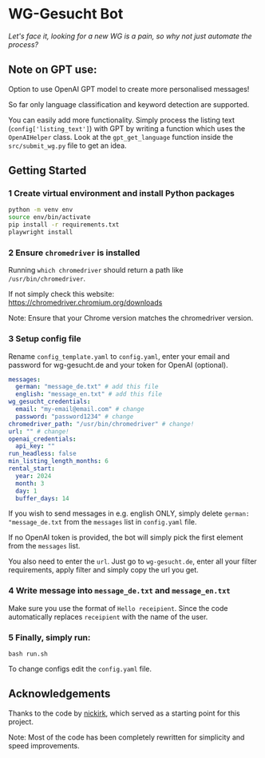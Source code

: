 # WG-Gesucht Bot 
*Let's face it, looking for a new WG is a pain, so why not just automate the process?*


## Note on GPT use:

Option to use OpenAI GPT model to create more personalised messages!

So far only language classification and keyword detection are supported.

You can easily add more functionality. Simply process the listing text (`config['listing_text']`) with GPT by writing a function which uses the `OpenAIHelper` class. Look at the `gpt_get_language` function inside the `src/submit_wg.py` file to get an idea.

## Getting Started

### 1 Create virtual environment and install Python packages

```bash
python -m venv env
source env/bin/activate
pip install -r requirements.txt
playwright install
```

### 2 Ensure `chromedriver` is installed

Running `which chromedriver` should return a path like `/usr/bin/chromedriver`.

If not simply check this website: https://chromedriver.chromium.org/downloads

Note: Ensure that your Chrome version matches the chromedriver version.

### 3 Setup config file

Rename `config_template.yaml` to `config.yaml`, enter your email and password for wg-gesucht.de and your token for OpenAI (optional).

```yaml
messages:
  german: "message_de.txt" # add this file
  english: "message_en.txt" # add this file
wg_gesucht_credentials:
  email: "my-email@email.com" # change
  password: "password1234" # change
chromedriver_path: "/usr/bin/chromedriver" # change!
url: "" # change!
openai_credentials:
  api_key: ""
run_headless: false
min_listing_length_months: 6
rental_start:
  year: 2024
  month: 3
  day: 1
  buffer_days: 14

```

If you wish to send messages in e.g. english ONLY, simply delete `german: "message_de.txt` from the `messages` list in `config.yaml` file.

If no OpenAI token is provided, the bot will simply pick the first element from the `messages` list.

You also need to enter the `url`. Just go to `wg-gesucht.de`, enter all your filter requirements, apply filter and simply copy the url you get.

### 4 Write message into `message_de.txt` and `message_en.txt`

Make sure you use the format of `Hello receipient`. Since the code automatically replaces `receipient` with the name of the user.

### 5 Finally, simply run:

```
bash run.sh
```

To change configs edit the `config.yaml` file.


## Acknowledgements

Thanks to the code by [nickirk](https://github.com/nickirk/immo), which served as a starting point for this project.

Note: Most of the code has been completely rewritten for simplicity and speed improvements.
